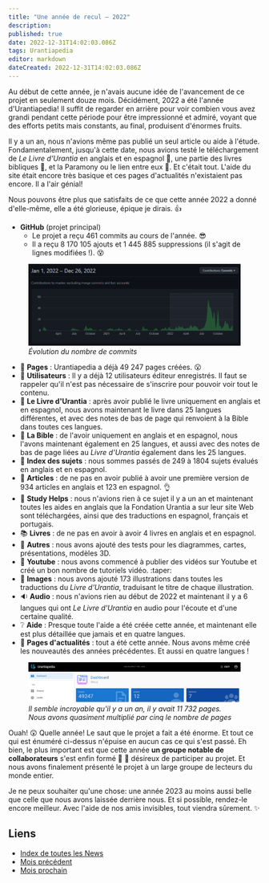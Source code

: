 ```yaml
---
title: "Une année de recul — 2022"
description: 
published: true
date: 2022-12-31T14:02:03.086Z
tags: Urantiapedia
editor: markdown
dateCreated: 2022-12-31T14:02:03.086Z
---
```


Au début de cette année, je n'avais aucune idée de l'avancement de ce projet en seulement douze mois. Décidément, 2022 a été l'année d'Urantiapedia! Il suffit de regarder en arrière pour voir combien vous avez grandi pendant cette période pour être impressionné et admiré, voyant que des efforts petits mais constants, au final, produisent d'énormes fruits.

Il y a un an, nous n'avions même pas publié un seul article ou aide à l'étude. Fondamentalement, jusqu'à cette date, nous avions testé le téléchargement de _Le Livre d'Urantia_ en anglais et en espagnol :blue_book:, une partie des livres bibliques :closed_book:, et la Paramony ou le lien entre eux :ledger:. Et c'était tout. L'aide du site était encore très basique et ces pages d'actualités n'existaient pas encore. Il a l'air génial!

Nous pouvons être plus que satisfaits de ce que cette année 2022 a donné d'elle-même, elle a été glorieuse, épique je dirais. :+1:

- **GitHub** (projet principal)
    * Le projet a reçu 461 commits au cours de l'année. :sunglasses:
    * Il a reçu 8 170 105 ajouts et 1 445 885 suppressions (il s'agit de lignes modifiées !). :dizzy_face:

<figure id="img_1" class="image urantiapedia">
<img src="/image/github_2022.png">
<figcaption><em>Évolution du nombre de commits </em></figcaption>
</figure>

- :page_facing_up: **Pages** : Urantiapedia a déjà 49 247 pages créées. :open_mouth:
- :construction_worker: **Utilisateurs** : Il y a déjà 12 utilisateurs éditeur enregistrés. Il faut se rappeler qu'il n'est pas nécessaire de s'inscrire pour pouvoir voir tout le contenu.
- :blue_book: **Le Livre d'Urantia** : après avoir publié le livre uniquement en anglais et en espagnol, nous avons maintenant le livre dans 25 langues différentes, et avec des notes de bas de page qui renvoient à la Bible dans toutes ces langues.
-  :closed_book: **La Bible** : de l'avoir uniquement en anglais et en espagnol, nous l'avons maintenant également en 25 langues, et aussi avec des notes de bas de page liées au _Livre d'Urantia_ également dans les 25 langues.
- :card_index: **Index des sujets** : nous sommes passés de 249 à 1804 sujets évalués en anglais et en espagnol.
- :page_with_curl: **Articles** : de ne pas en avoir publié à avoir une première version de 934 articles en anglais et 123 en espagnol. :ok_hand:
- :notebook: **Study Helps** : nous n'avions rien à ce sujet il y a un an et maintenant toutes les aides en anglais que la Fondation Urantia a sur leur site Web sont téléchargées, ainsi que des traductions en espagnol, français et portugais.
- :books: **Livres** : de ne pas en avoir à avoir 4 livres en anglais et en espagnol.
- :memo: **Autres** : nous avons ajouté des tests pour les diagrammes, cartes, présentations, modèles 3D.
- :movie_camera: **Youtube** : nous avons commencé à publier des vidéos sur Youtube et créé un bon nombre de tutoriels vidéo. :taper:
- :sunrise_over_mountains: **Images** : nous avons ajouté 173 illustrations dans toutes les traductions du _Livre d'Urantia_, traduisant le titre de chaque illustration.
- :sound: **Audio** : nous n'avions rien au début de 2022 et maintenant il y a 6 langues qui ont _Le Livre d'Urantia_ en audio pour l'écoute et d'une certaine qualité.
- :grey_question: **Aide** : Presque toute l'aide a été créée cette année, et maintenant elle est plus détaillée que jamais et en quatre langues.
- :newspaper: **Pages d'actualités** : tout a été cette année. Nous avons même créé les nouveautés des années précédentes. Et aussi en quatre langues !

<figure id="img_2" class="image urantiapedia">
<img src="/image/up_status_2022.png">
<figcaption><em>Il semble incroyable qu'il y a un an, il y avait 11 732 pages. Nous avons quasiment multiplié par cinq le nombre de pages </em></figcaption>
</figure>

Ouah! :astonished: Quelle année! Le saut que le projet a fait a été énorme. Et tout ce qui est énuméré ci-dessus n'épuise en aucun cas ce qui s'est passé. Eh bien, le plus important est que cette année **un groupe notable de collaborateurs** s'est enfin formé :woman: :man: désireux de participer au projet. Et nous avons finalement présenté le projet à un large groupe de lecteurs du monde entier.

Je ne peux souhaiter qu'une chose: une année 2023 au moins aussi belle que celle que nous avons laissée derrière nous. Et si possible, rendez-le encore meilleur. Avec l'aide de nos amis invisibles, tout viendra sûrement. :sparkles:

## Liens

- [Index de toutes les News](/fr/news)
- [Mois précédent](/fr/news/2022/11)
- [Mois prochain](/fr/news/2023/01)
